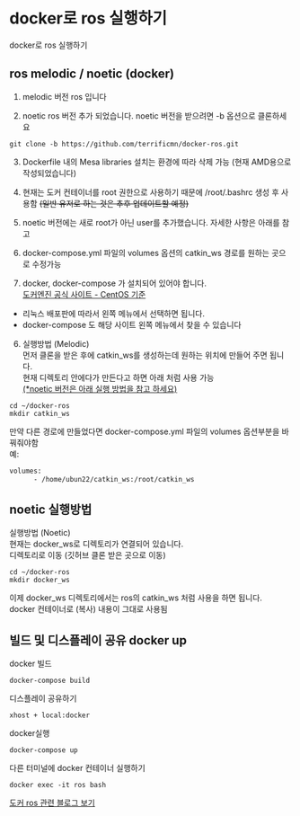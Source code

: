# docker로 ros 실행하기
docker로 ros 실행하기

## ros melodic / noetic (docker)
1. melodic 버전 ros 입니다

2. noetic ros 버전 추가 되었습니다. noetic 버전을 받으려면 -b 옵션으로 클론하세요 
```
git clone -b https://github.com/terrificmn/docker-ros.git
```

3. Dockerfile 내의 Mesa libraries 설치는 환경에 따라 삭제 가능 (현재 AMD용으로 작성되었습니다)

4. 현재는 도커 컨테이너를 root 권한으로 사용하기 때문에 /root/.bashrc 생성 후 사용함 ~~(일반 유저로 하는 것은 추후 업데이트할 예정)~~

5. noetic 버전에는 새로 root가 아닌 user를 추가했습니다. 자세한 사항은 아래를 참고

6. docker-compose.yml 파일의 volumes 옵션의 catkin_ws 경로를 원하는 곳으로 수정가능

5. docker, docker-compose 가 설치되어 있어야 합니다.  
[도커엔진 공식 사이트 - CentOS 기준](https://docs.docker.com/engine/install/centos/)  
- 리눅스 배포판에 따라서 왼쪽 메뉴에서 선택하면 됩니다.  
- docker-compose 도 해당 사이트 왼쪽 메뉴에서 찾을 수 있습니다

6. 실행방법 (Melodic)  
먼저 클론을 받은 후에 catkin_ws를 생성하는데 원하는 위치에 만들어 주면 됩니다.  
현재 디렉토리 안에다가 만든다고 하면 아래 처럼 사용 가능   
[(*noetic 버전은 아래 실행 방법을 참고 하세요)](#noetic-실행방법)
```
cd ~/docker-ros
mkdir catkin_ws
```

만약 다른 경로에 만들었다면 docker-compose.yml 파일의 volumes 옵션부분을 바꿔줘야함  
예:
```xml
volumes:
      - /home/ubun22/catkin_ws:/root/catkin_ws 
```

## noetic 실행방법
실행방법 (Noetic)  
현재는 docker_ws로 디렉토리가 연결되어 있습니다.   
디렉토리로 이동 (깃허브 클론 받은 곳으로 이동)
```
cd ~/docker-ros
mkdir docker_ws
```
이제 docker_ws 디렉토리에서는 ros의 catkin_ws 처럼 사용을 하면 됩니다.  
docker 컨테이너로 (복사) 내용이 그대로 사용됨  


## 빌드 및 디스플레이 공유 docker up
docker 빌드
```
docker-compose build
```

디스플레이 공유하기
```
xhost + local:docker
```

docker실행
```
docker-compose up
```

다른 터미널에 docker 컨테이너 실행하기
```
docker exec -it ros bash
```

[도커 ros 관련 블로그 보기](http://54.180.113.157/tag/docker%20ros%20%ED%8A%9C%ED%86%A0%EB%A6%AC%EC%96%BC)

